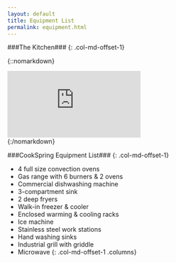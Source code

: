 ```yaml
---
layout: default
title: Equipment List
permalink: equipment.html
---
```


###The Kitchen###
{: .col-md-offset-1}

{::nomarkdown}
<div class="col-md-offset-1 col-md-10 embed-responsive embed-responsive-16by9">
<iframe src="https://www.flickr.com/photos/127890613@N02/sets/72157649827402161/player" frameborder="0" allowfullscreen webkitallowfullscreen mozallowfullscreen oallowfullscreen msallowfullscreen></iframe>
</div>
{:/nomarkdown}

###CookSpring Equipment List###
{: .col-md-offset-1}
- 4 full size convection ovens
- Gas range with 6 burners & 2 ovens
- Commercial dishwashing machine
- 3-compartment sink
- 2 deep fryers 
- Walk-in freezer & cooler
- Enclosed warming & cooling racks
- Ice machine
- Stainless steel work stations
- Hand washing sinks
- Industrial grill with griddle
- Microwave
{: .col-md-offset-1 .columns}